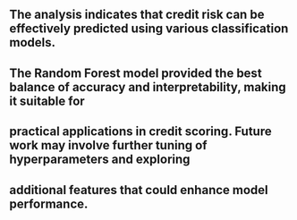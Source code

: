 
## The analysis indicates that credit risk can be effectively predicted using various classification models. 
## The Random Forest model provided the best balance of accuracy and interpretability, making it suitable for 
## practical applications in credit scoring. Future work may involve further tuning of hyperparameters and exploring 
## additional features that could enhance model performance.
